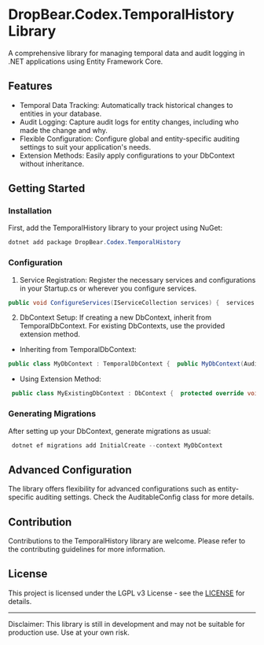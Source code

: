 # DropBear.Codex.TemporalHistory Library

A comprehensive library for managing temporal data and audit logging in .NET applications using Entity Framework Core.

## Features

- Temporal Data Tracking: Automatically track historical changes to entities in your database.
- Audit Logging: Capture audit logs for entity changes, including who made the change and why.
- Flexible Configuration: Configure global and entity-specific auditing settings to suit your application's needs.
- Extension Methods: Easily apply configurations to your DbContext without inheritance.

## Getting Started

### Installation

First, add the TemporalHistory library to your project using NuGet:

```csharp
dotnet add package DropBear.Codex.TemporalHistory 
```

### Configuration

1. Service Registration: Register the necessary services and configurations in your Startup.cs or wherever you configure services.

```csharp
public void ConfigureServices(IServiceCollection services) {  services.AddTemporalHistory(config =>  {  config.GetCurrentUserIdFunc = () => "Implement logic to get current user ID";  config.GetChangeReasonFunc = (entity) => "Implement logic to determine change reason";  }); } 
```
2. DbContext Setup: If creating a new DbContext, inherit from TemporalDbContext. For existing DbContexts, use the provided extension method.

- Inheriting from TemporalDbContext:

```csharp
public class MyDbContext : TemporalDbContext {  public MyDbContext(AuditableConfig auditableConfig, ILogger<TemporalDbContext> logger)  : base(auditableConfig, logger)  {  }   protected override void OnModelCreating(ModelBuilder modelBuilder)  {  base.OnModelCreating(modelBuilder);  modelBuilder.ApplyTemporalHistoryConfigurations();  } } 
``` 
- Using Extension Method:

```csharp
 public class MyExistingDbContext : DbContext {  protected override void OnModelCreating(ModelBuilder modelBuilder)  {  base.OnModelCreating(modelBuilder);  modelBuilder.ApplyTemporalHistoryConfigurations();  } } 
```


### Generating Migrations

After setting up your DbContext, generate migrations as usual:

```csharp
 dotnet ef migrations add InitialCreate --context MyDbContext 
```

## Advanced Configuration

The library offers flexibility for advanced configurations such as entity-specific auditing settings. Check the AuditableConfig class for more details.

## Contribution

Contributions to the TemporalHistory library are welcome. Please refer to the contributing guidelines for more information.

## License

This project is licensed under the LGPL v3 License - see the [LICENSE](https://www.gnu.org/licenses/lgpl-3.0.en.html) for details.

---

Disclaimer: This library is still in development and may not be suitable for production use. Use at your own risk.
